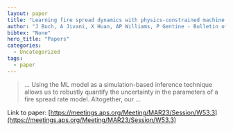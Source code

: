 ```yaml
---
layout: paper
title: "Learning fire spread dynamics with physics-constrained machine learning"
author: "J Buch, A Jivani, X Huan, AP Williams, P Gentine - Bulletin of the American …, 2023 - APS"
bibtex: "None"
hero_title: "Papers"
categories:
  - Uncategorized
tags:
  - paper
---
```

>… Using the ML model as a simulation-based inference technique allows us to robustly quantify the uncertainty in the parameters of a fire spread rate model. Altogether, our …

Link to paper: [https://meetings.aps.org/Meeting/MAR23/Session/W53.3](https://meetings.aps.org/Meeting/MAR23/Session/W53.3)



